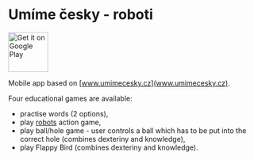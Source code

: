 # Umíme česky - roboti
<a style="margin-bottom: 0;" href='https://play.google.com/store/apps/details?id=cz.muni.fi.umimecesky'><img alt='Get it on Google Play' src='https://play.google.com/intl/en_us/badges/images/generic/en_badge_web_generic.png' height="80px"/></a>

Mobile app based on [www.umimecesky.cz](www.umimecesky.cz). 

Four educational games are available:
* practise words (2 options), 
* play [robots](http://www.umimecesky.cz/roboti) action game,
* play ball/hole game - user controls a ball which has to be put into the correct hole (combines dexteriny and knowledge),
* play Flappy Bird (combines dexteriny and knowledge).
